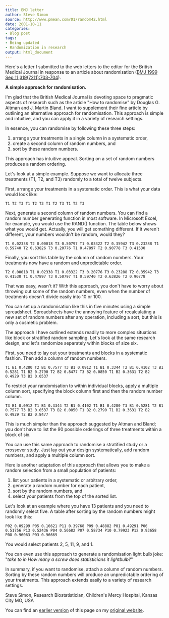```yaml
---
title: BMJ letter
author: Steve Simon
source: http://www.pmean.com/01/random42.html
date: 2001-10-11
categories:
- Blog post
tags:
- Being updated
- Randomization in research
output: html_document
---
```

Here's a letter I submitted to the web letters to the editor for the
British Medical Journal in response to an article about randomisation
([BMJ 1999 Sep
11;319(7211):703-704](http://www.bmj.com/cgi/content/full/319/7211/703)).

**A simple approach for randomisation.**

I'm glad that the British Medical Journal is devoting space to
pragmatic aspects of research such as the article "How to randomise"
by Douglas G. Altman and J. Martin Bland. I want to supplement their
fine article by outlining an alternative approach for randomisation.
This approach is simple and intuitive, and you can apply it in a variety
of research settings.

In essence, you can randomise by following these three steps:

1.  arrange your treatments in a single column in a systematic order,
2.  create a second column of random numbers, and
3.  sort by these random numbers.

This approach has intuitive appeal. Sorting on a set of random numbers
produces a random ordering.

Let's look at a simple example. Suppose we want to allocate three
treatments (T1, T2, and T3) randomly to a total of twelve subjects.

First, arrange your treatments in a systematic order. This is what your
data would look like:

`T1 T2 T3 T1 T2 T3 T1 T2 T3 T1 T2 T3`

Next, generate a second column of random numbers. You can find a random
number generating function in most software. In Microsoft Excel, for
example, you would use the RAND() function. The table below shows what
you would get. Actually, you will get something different. If it
weren't different, your numbers wouldn't be random, would they?

`T1 0.02338 T2 0.00018 T3 0.50797 T1 0.03322 T2 0.35942 T3 0.23288 T1 0.59740 T2 0.63826 T3 0.20776 T1 0.47897 T2 0.90778 T3 0.41530`

Finally, you sort this table by the column of random numbers. Your
treatments now have a random and unpredictable order.

`T2 0.00018 T1 0.02338 T1 0.03322 T3 0.20776 T3 0.23288 T2 0.35942 T3 0.41530 T1 0.47897 T3 0.50797 T1 0.59740 T2 0.63826 T2 0.90778`

That was easy, wasn't it? With this approach, you don't have to worry
about throwing out some of the random numbers, even when the number of
treatments doesn't divide easily into 10 or 100.

You can set up a randomisation like this in five minutes using a simple
spreadsheet. Spreadsheets have the annoying feature of recalculating a
new set of random numbers after any operation, including a sort, but
this is only a cosmetic problem.

The approach I have outlined extends readily to more complex situations
like block or stratified random sampling. Let's look at the same
research design, and let's randomize separately within blocks of size
six.

First, you need to lay out your treatments and blocks in a systematic
fashion. Then add a column of random numbers.

`T1 B1 0.4280 T2 B1 0.7577 T3 B1 0.0912 T1 B1 0.3344 T2 B1 0.4102 T3 B1 0.5281 T1 B2 0.2790 T2 B2 0.8477 T3 B2 0.0850 T1 B2 0.3631 T2 B2 0.4929 T3 B2 0.0537`

To restrict your randomisation to within individual blocks, apply a
multiple column sort, specifying the block column first and then the
random number column.

`T3 B1 0.0912 T1 B1 0.3344 T2 B1 0.4102 T1 B1 0.4280 T3 B1 0.5281 T2 B1 0.7577 T3 B2 0.0537 T3 B2 0.0850 T1 B2 0.2790 T1 B2 0.3631 T2 B2 0.4929 T2 B2 0.8477`

This is much simpler than the approach suggested by Altman and Bland;
you don't have to list the 90 possible orderings of three treatments
within a block of six.

You can use this same approach to randomise a stratified study or a
crossover study. Just lay out your design systematically, add random
numbers, and apply a multiple column sort.

Here is another adaptation of this approach that allows you to make a
random selection from a small population of patients:

1.  list your patients in a systematic or arbitrary order,
2.  generate a random number for each patient,
3.  sort by the random numbers, and
4.  select your patients from the top of the sorted list.

Let's look at an example where you have 13 patients and you need to
randomly select five. A table after sorting by the random numbers might
look like this:

`P02 0.09299 P05 0.16621 P11 0.39768 P09 0.48882 P01 0.49291 P06 0.51756 P13 0.52436 P04 0.56682 P07 0.58734 P10 0.79923 P12 0.93658 P08 0.96063 P03 0.96669`

You would select patients 2, 5, 11, 9, and 1.

You can even use this approach to generate a randomisation light bulb
joke: "*take to in How many a screw does statisticians it lightbulb?*"

In summary, if you want to randomise, attach a column of random numbers.
Sorting by these random numbers will produce an unpredictable ordering
of your treatments. This approach extends easily to a variety of
research settings.

Steve Simon, Research Biostatistician, Children's Mercy Hospital,
Kansas City MO, USA

You can find an [earlier version][sim1] of this page on my [original website][sim2].

[sim1]: http://www.pmean.com/01/random42.html
[sim2]: http://www.pmean.com/original_site.html
